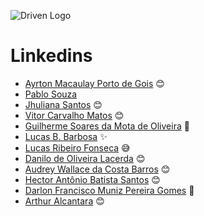 
![Driven Logo](https://uploads-ssl.webflow.com/62235d098ddf9185c2d74422/622c0e0746587f694e5361b5_Driven_pink.png)

# Linkedins

- [Ayrton Macaulay Porto de Gois](https://www.linkedin.com/in/ayrton-porto/) :blush:
- [Pablo Souza](https://www.linkedin.com/in/pablo-souza-641a9a225/)
- [Jhuliana Santos](https://www.linkedin.com/in/jhuzinha/) :blush:
- [Vitor Carvalho Matos](https://www.linkedin.com/in/vitor-carvalho-matos-6345a3234/) :blush:
- [Guilherme Soares da Mota de Oliveira](https://www.linkedin.com/in/guilherme-oliveira-5b292ba3/) 😬
- [Lucas B. Barbosa](https://www.linkedin.com/in/lucas-b-barbosa-12a157216/) :sparkles:
- [Lucas Ribeiro Fonseca](www.linkedin.com/in/lucasrfon) :sweat_smile:
- [Danilo de Oliveira Lacerda](https://www.linkedin.com/in/daniloolacerda/) 😊
- [Audrey Wallace da Costa Barros](https://www.linkedin.com/in/audrey-wallace-da-costa-barros-160674184/) :blush:
- [Hector Antônio Batista Santos](https://www.linkedin.com/in/hectorsantos/) :blush:
- [Darlon Francisco Muniz Pereira Gomes](https://www.linkedin.com/in/darlon-gomes/) 🧰
- [Arthur Alcantara](https://www.linkedin.com/in/arthur-alcantara-dev/) 😊
